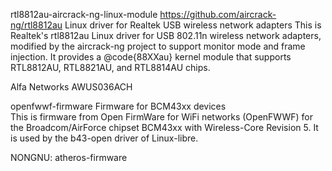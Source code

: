 


rtl8812au-aircrack-ng-linux-module
https://github.com/aircrack-ng/rtl8812au
Linux driver for Realtek USB wireless network adapters
This is Realtek's rtl8812au Linux driver for USB 802.11n wireless
network adapters, modified by the aircrack-ng project to support monitor mode
and frame injection.  It provides a @code{88XXau} kernel module that supports
RTL8812AU, RTL8821AU, and RTL8814AU chips.

Alfa Networks AWUS036ACH


openfwwf-firmware
Firmware for BCM43xx devices  
This is firmware from Open FirmWare for WiFi networks (OpenFWWF) for the Broadcom/AirForce chipset BCM43xx with Wireless-Core Revision 5. It is used by the b43-open driver of Linux-libre.



NONGNU:
atheros-firmware
